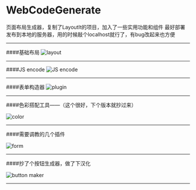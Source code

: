 # WebCodeGenerate
页面布局生成器，复制了LayoutIt的项目，加入了一些实用功能和组件
最好部署发布到本地的服务器，用的时候敲个localhost就行了，有bug改起来也方便

***
####基础布局
![layout](https://ooo.0o0.ooo/2016/06/08/5757ed6145486.jpg)
***
####JS encode
![JS encode](https://ooo.0o0.ooo/2016/06/08/5757eaf646b1a.jpg)
***
####表单构造器
![plugin](https://ooo.0o0.ooo/2016/06/08/5757eddd32cf2.jpg)
***
####色彩搭配工具——（这个很好，下个版本就抄过来）

![color](https://ooo.0o0.ooo/2016/06/08/5757eddd2cf70.jpg)
***
####需要调教的几个插件

![form](https://ooo.0o0.ooo/2016/06/08/5757eddcc384d.jpg)
***
####抄了个按钮生成器，做了下汉化

![button maker](https://github.com/megatontech/WebCodeGenerate/blob/master/IMG%20(6).jpg)
***
